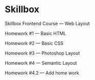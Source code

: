 # Skillbox

Skillbox Frontend Course — Web Layout

Homework #1 — Basic HTML

Homework #2 — Basic CSS

Homework #3 — Photoshop Layout

Homework #4 — Semantic Layout

Homework #4.2 — Add home work

